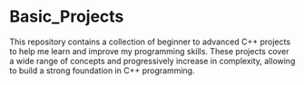 # Basic_Projects
This repository contains a collection of beginner to advanced C++ projects to help me learn and improve my programming skills. These projects cover a wide range of concepts and progressively increase in complexity, allowing to build a strong foundation in C++ programming.
